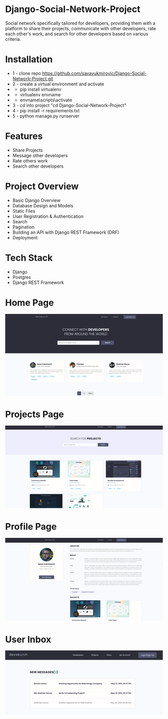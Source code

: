 # Django-Social-Network-Project
Social network specifically tailored for developers, providing them with a platform to share their projects, communicate with other developers, rate each other's work, and search for other developers based on various criteria.


# Installation
* 1 - clone repo https://github.com/savavukmirovic/Django-Social-Network-Project.git
* 2 - create a virtual environment and activate
*  - pip install virtualenv
*  - virtualenv envname
*  - envname\scripts\activate
* 3 - cd into project "cd Django-Social-Network-Project"
* 4 - pip install -r requirements.txt
* 5 - python manage.py runserver


# Features
* Share Projects
* Message other developers
* Rate others work
* Search other developers

# Project Overview
* Basic Django Overview
* Database Design and Models
* Static Files
* User Registration & Authentication
* Search
* Pagination
* Building an API with Django REST Framework (DRF)
* Deployment

# Tech Stack
* Django
* Postgres
* Django REST Framework

# Home Page
<img src="./resources/DevSearch Home.jpg">

# Projects Page
<img src="./resources/DevSearch Projects.jpg">

# Profile Page
<img src="./resources/Devsearch Profile.jpg">

# User Inbox
<img src="./resources/Devsearch Inbox.jpg">  


